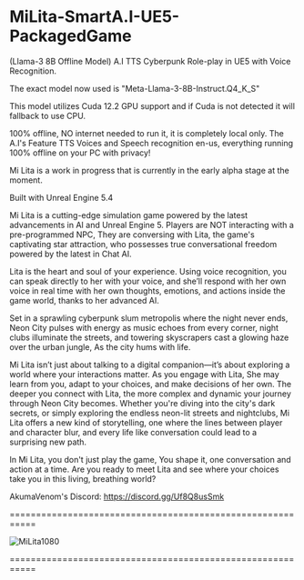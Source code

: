 # MiLita-SmartA.I-UE5-PackagedGame

(Llama-3 8B Offline Model) A.I TTS Cyberpunk Role-play in UE5 with Voice Recognition.

The exact model now used is "Meta-Llama-3-8B-Instruct.Q4_K_S"

This model utilizes Cuda 12.2 GPU support and if Cuda is not detected it will fallback to use CPU.

100% offline, NO internet needed to run it, it is completely local only.
The A.I's Feature TTS Voices and Speech recognition en-us, everything running 100% offline on your PC with privacy!

Mi Lita is a work in progress that is currently in the early alpha stage at the moment.

Built with Unreal Engine 5.4

Mi Lita is a cutting-edge simulation game powered by the latest advancements in AI and Unreal Engine 5. Players are NOT interacting with a pre-programmed NPC, They are conversing with Lita, the game's captivating star attraction, who possesses true conversational freedom powered by the latest in Chat AI.

Lita is the heart and soul of your experience. Using voice recognition, you can speak directly to her with your voice, and she’ll respond with her own voice in real time with her own thoughts, emotions, and actions inside the game world, thanks to her advanced AI.

Set in a sprawling cyberpunk slum metropolis where the night never ends, Neon City pulses with energy as music echoes from every corner, night clubs illuminate the streets, and towering skyscrapers cast a glowing haze over the urban jungle, As the city hums with life.

Mi Lita isn’t just about talking to a digital companion—it’s about exploring a world where your interactions matter. As you engage with Lita, She may learn from you, adapt to your choices, and make decisions of her own. The deeper you connect with Lita, the more complex and dynamic your journey through Neon City becomes. Whether you're diving into the city's dark secrets, or simply exploring the endless neon-lit streets and nightclubs, Mi Lita offers a new kind of storytelling, one where the lines between player and character blur, and every life like conversation could lead to a surprising new path.

In Mi Lita, you don't just play the game, You shape it, one conversation and action at a time. Are you ready to meet Lita and see where your choices take you in this living, breathing world?

AkumaVenom's Discord: https://discord.gg/Uf8Q8usSmk

===========================================================

![MiLita1080](https://github.com/user-attachments/assets/48e711d0-a157-45b2-9f90-a4e3c605e52b)

===========================================================
